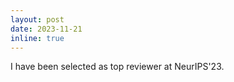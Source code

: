 ```yaml
---
layout: post
date: 2023-11-21
inline: true
---
```


I have been selected as top reviewer at NeurIPS'23.
